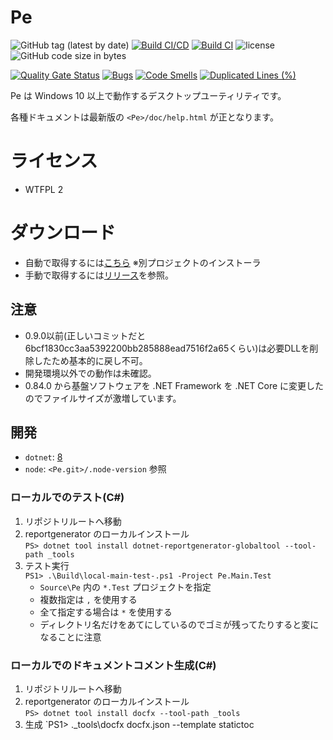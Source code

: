 # Pe

![GitHub tag (latest by date)](https://img.shields.io/github/v/tag/sk-0520/Pe?color=orange&label=version)
[![Build CI/CD](https://github.com/sk-0520/Pe/actions/workflows/build-ci-cd.yml/badge.svg?branch=master)](https://github.com/sk-0520/Pe/actions/workflows/build-ci-cd.yml)
[![Build CI](https://github.com/sk-0520/Pe/actions/workflows/build-ci-only.yml/badge.svg)](https://github.com/sk-0520/Pe/actions/workflows/build-ci-only.yml)
![license](https://img.shields.io/github/license/sk-0520/Pe?style=flat)
![GitHub code size in bytes](https://img.shields.io/github/languages/code-size/sk-0520/Pe)

[![Quality Gate Status](https://sonarcloud.io/api/project_badges/measure?project=sk-0520_Pe&metric=alert_status)](https://sonarcloud.io/summary/new_code?id=sk-0520_Pe)
[![Bugs](https://sonarcloud.io/api/project_badges/measure?project=sk-0520_Pe&metric=bugs)](https://sonarcloud.io/summary/new_code?id=sk-0520_Pe)
[![Code Smells](https://sonarcloud.io/api/project_badges/measure?project=sk-0520_Pe&metric=code_smells)](https://sonarcloud.io/summary/new_code?id=sk-0520_Pe)
[![Duplicated Lines (%)](https://sonarcloud.io/api/project_badges/measure?project=sk-0520_Pe&metric=duplicated_lines_density)](https://sonarcloud.io/summary/new_code?id=sk-0520_Pe)

Pe は Windows 10 以上で動作するデスクトップユーティリティです。

各種ドキュメントは最新版の `<Pe>/doc/help.html` が正となります。

# ライセンス

* WTFPL 2

# ダウンロード

* 自動で取得するには[こちら](https://github.com/sk-0520/Pe.Installer/releases/latest/download/Pe.Installer.exe) ※別プロジェクトのインストーラ
* 手動で取得するには[リリース](https://github.com/sk-0520/Pe/releases)を参照。

## 注意

* 0.9.0以前(正しいコミットだと6bcf1830cc3aa5392200bb285888ead7516f2a65くらい)は必要DLLを削除したため基本的に戻し不可。
* 開発環境以外での動作は未確認。
* 0.84.0 から基盤ソフトウェアを .NET Framework を .NET Core に変更したのでファイルサイズが激増しています。

## 開発

* `dotnet`: [8](https://dotnet.microsoft.com/download/dotnet/8.0)
* `node`: `<Pe.git>/.node-version` 参照

### ローカルでのテスト(C#)

1. リポジトリルートへ移動
1. reportgenerator のローカルインストール  
   `PS> dotnet tool install dotnet-reportgenerator-globaltool --tool-path _tools`
1. テスト実行  
   `PS1> .\Build\local-main-test-.ps1 -Project Pe.Main.Test`
   * `Source\Pe` 内の `*.Test` プロジェクトを指定
   * 複数指定は `,` を使用する
   * 全て指定する場合は `*` を使用する
   * ディレクトリ名だけをあてにしているのでゴミが残ってたりすると変になることに注意

### ローカルでのドキュメントコメント生成(C#)

1. リポジトリルートへ移動
1. reportgenerator のローカルインストール  
   `PS> dotnet tool install docfx --tool-path _tools`
1. 生成
   `PS1> .\_tools\docfx docfx.json --template statictoc
